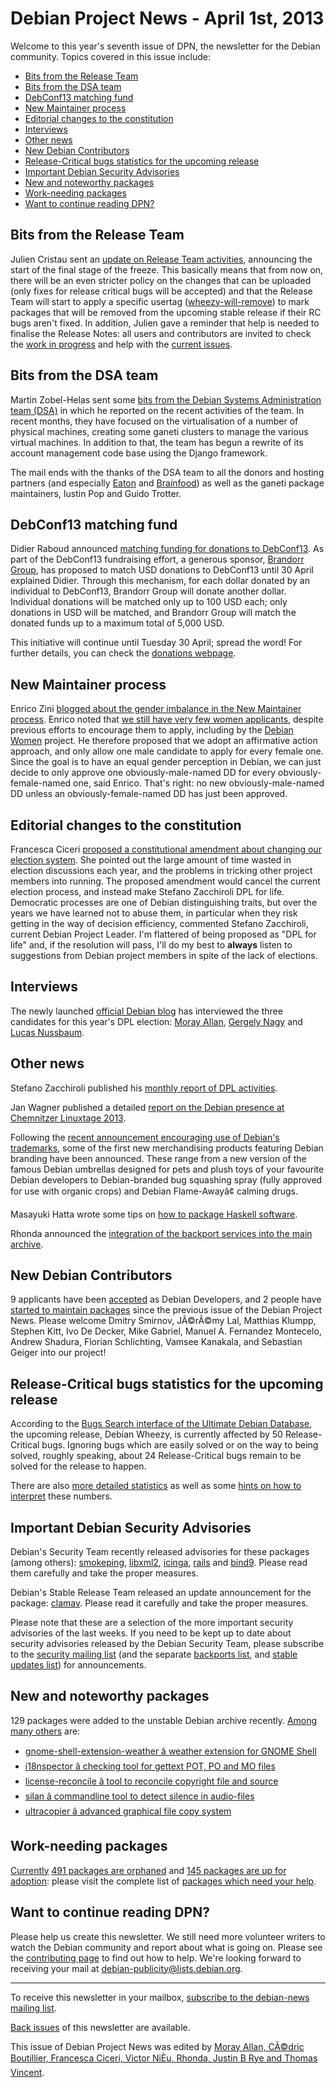 
Debian Project News - April 1st, 2013
=====================================


Welcome to this year's seventh issue of DPN, the newsletter for the Debian community. Topics covered in this issue include:


* [Bits from the Release Team](https://www.debian.org/News/weekly/2013/07/#rtbits)
* [Bits from the DSA team](https://www.debian.org/News/weekly/2013/07/#dsabits)
* [DebConf13 matching fund](https://www.debian.org/News/weekly/2013/07/#dc13fund)
* [New Maintainer process](https://www.debian.org/News/weekly/2013/07/#affirmative)
* [Editorial changes to the constitution](https://www.debian.org/News/weekly/2013/07/#gr)
* [Interviews](https://www.debian.org/News/weekly/2013/07/#interviews)
* [Other news](https://www.debian.org/News/weekly/2013/07/#other)
* [New Debian Contributors](https://www.debian.org/News/weekly/2013/07/#newcontributors)
* [Release-Critical bugs statistics for the upcoming release](https://www.debian.org/News/weekly/2013/07/#rcstats)
* [Important Debian Security Advisories](https://www.debian.org/News/weekly/2013/07/#dsa)
* [New and noteworthy packages](https://www.debian.org/News/weekly/2013/07/#nnwp)
* [Work-needing packages](https://www.debian.org/News/weekly/2013/07/#wnpp)
* [Want to continue reading DPN?](https://www.debian.org/News/weekly/2013/07/#continuedpn)


Bits from the Release Team
--------------------------



Julien Cristau sent an
[update on
Release Team activities](https://lists.debian.org/debian-devel-announce/2013/03/msg00009.html), announcing the start of the final stage of
the freeze.
This basically means that from now on, there will be an even stricter policy
 on the changes that can be uploaded (only fixes for release critical bugs
will be accepted) and that the Release Team will start to apply a specific usertag
([wheezy-will-remove](https://bugs.debian.org/cgi-bin/pkgreport.cgi?users=release.debian.org@packages.debian.org;tag=wheezy-can-defer;tag=wheezy-will-remove;tag=wheezy-is-blocker;ordering=wheezy-sort))
to mark packages that will be removed from the upcoming stable release if their RC bugs
aren't fixed.
In addition, Julien gave a reminder that help is needed to finalise the Release Notes:
all users and contributors are invited to check the
[work in progress](https://www.debian.org/releases/wheezy/releasenotes) and
help with the [current issues](https://bugs.debian.org/cgi-bin/pkgreport.cgi?pkg=release-notes;tag=wheezy).



Bits from the DSA team
----------------------



Martin Zobel-Helas sent some [bits
from the Debian Systems Administration team (DSA)](https://lists.debian.org/debian-devel-announce/2013/03/msg00010.html) in which he
reported on the recent activities of the team.
In recent months, they have focused on the virtualisation of
a number of physical machines, creating some ganeti clusters
to manage the various virtual machines.
In addition to that, the team has begun a rewrite of its account management code
base using the Django framework.
  

The mail ends with the thanks of the DSA team to all the
 donors and hosting partners
(and especially [Eaton](http://www.eaton.com) and [Brainfood](http://www.brainfood.com)) as well as the ganeti
package maintainers, Iustin Pop and Guido Trotter.



DebConf13 matching fund
-----------------------



Didier Raboud announced [matching funding for donations to DebConf13](http://blog.debconf.org/blog/debconf13/dr_dc13_matching_fund.dc).
As part of the DebConf13 fundraising effort, a generous sponsor,
[Brandorr Group](http://www.brandorr.com/), has proposed to
match USD donations to DebConf13 until 30 April explained Didier.
Through this mechanism, for each dollar donated by an individual to DebConf13, Brandorr Group will
donate another dollar. Individual donations will be matched only up to 100 USD each;
only donations in USD will be matched, and Brandorr Group will match the donated funds up to a
maximum total of 5,000 USD.
  

This initiative will continue until Tuesday 30 April; spread the word!
For further details, you can check the [donations webpage](https://debconf13.debconf.org/monetary-support).



New Maintainer process
----------------------



Enrico Zini [blogged
about the gender imbalance in the New Maintainer process](http://www.enricozini.org/2013/debian/on-gender-imbalance/).
Enrico noted that [we
still have very few women applicants](https://nm.debian.org/public/processes), despite previous efforts to
encourage them to apply, including by the
[Debian Women](https://www.debian.org/women/) project. He
therefore proposed that we adopt an affirmative action approach, and
only allow one male candidate to apply for every female one.
Since the goal is to have an equal gender perception in Debian, we
can just decide to only approve one obviously-male-named DD for every
obviously-female-named one, said Enrico.
That's right: no new obviously-male-named DD
unless an obviously-female-named DD has just been approved.



Editorial changes to the constitution
-------------------------------------



Francesca Ciceri [proposed a constitutional
amendment about changing our election system](http://blog.zouish.org/posts/gr).
She pointed out the large amount of time
wasted in election discussions each year, and the problems in
tricking other project members into running. The proposed amendment
would cancel the current election process, and instead make Stefano
Zacchiroli DPL for life.
Democratic processes are one of Debian distinguishing traits, but
over the years we have learned not to abuse them, in particular when
they risk getting in the way of decision efficiency, commented
Stefano Zacchiroli, current Debian Project Leader.
I'm flattered of being proposed as "DPL for life" and, if the
resolution will pass, I'll do my best to **always** listen
to suggestions from Debian project members in spite of the lack of
elections.



Interviews
----------



The newly launched [official Debian blog](https://bits.debian.org)
has interviewed the three candidates for this year's DPL election:
[Moray Allan](https://bits.debian.org/2013/03/dpl-interview-2013-moray.html),
[Gergely Nagy](https://bits.debian.org/2013/03/dpl-interview-2013-algernon.html)
and [Lucas Nussbaum](https://bits.debian.org/2013/03/dpl-interview-2013-lucas.html).



Other news
----------



Stefano Zacchiroli published his [monthly
report of DPL activities](http://upsilon.cc/~zack/blog/posts/2013/03/bits_from_the_DPL_for_February_2013_and_a_half/).




Jan Wagner published a detailed
[report
on the Debian presence at Chemnitzer Linuxtage 2013](http://blog.waja.info/2013/03/20/chemnitzer-linux-tage-2013/).



Following the [recent announcement
encouraging use of Debian's trademarks](https://www.debian.org/News/2013/20130301), some of the first new
merchandising products featuring Debian branding have been
announced. These range from a new version of the famous Debian
umbrellas designed for pets and plush toys of your favourite Debian
developers to Debian-branded bug squashing spray (fully approved for
use with organic crops) and Debian Flame-Awayâ¢ calming drugs.




Masayuki Hatta wrote some tips on
[how
to package Haskell software](http://www.mhatta.org/blog/2013/03/21/recipe-for-debian-haskell-packaging/).




Rhonda announced the [integration of the backport services into the main archive](http://rhonda.deb.at/blog/debian/backports-integrated-into-the-main-archive.html).



New Debian Contributors
-----------------------



9 applicants have been
[accepted](https://nm.debian.org/public/nmlist#done)
 as Debian Developers, and
2 people have [started
 to maintain packages](https://udd.debian.org/cgi-bin/new-maintainers.cgi) since the previous issue of the Debian
 Project News. Please welcome
Dmitry Smirnov,
JÃ©rÃ©my Lal,
Matthias Klumpp,
Stephen Kitt,
Ivo De Decker,
Mike Gabriel,
Manuel A. Fernandez Montecelo,
Andrew Shadura,
Florian Schlichting,
Vamsee Kanakala,
and
Sebastian Geiger
 into our project!


Release-Critical bugs statistics for the upcoming release
---------------------------------------------------------


According to the [Bugs Search interface of the Ultimate Debian Database](https://udd.debian.org/bugs.cgi), the upcoming release, Debian Wheezy, is currently affected by 50 Release-Critical bugs. Ignoring bugs which are easily solved or on the way to being solved, roughly speaking, about 24 Release-Critical bugs remain to be solved for the release to happen.


There are also [more detailed statistics](http://richardhartmann.de/blog/posts/2013/03/29-Debian_Release_Critical_Bug_report_for_Week_13/) as well as some [hints on how to interpret](https://wiki.debian.org/ProjectNews/RC-Stats) these numbers.


Important Debian Security Advisories
------------------------------------


Debian's Security Team recently released
 advisories for these packages (among others):
[smokeping](https://www.debian.org/security/2013/dsa-2651),
[libxml2](https://www.debian.org/security/2013/dsa-2652),
[icinga](https://www.debian.org/security/2013/dsa-2653),
[rails](https://www.debian.org/security/2013/dsa-2655) and
[bind9](https://www.debian.org/security/2013/dsa-2656).
 Please read them carefully and take the proper measures.


Debian's Stable Release Team released an update announcement for the package:
[clamav](https://lists.debian.org/debian-stable-announce/2013/03/msg00000.html).
 Please read it carefully and take the proper measures.


Please note that these are a selection of the more important security
advisories of the last weeks. If you need to be kept up to date about
security advisories released by the Debian Security Team, please
subscribe to the [security mailing
list](https://lists.debian.org/debian-security-announce/) (and the separate [backports
list](https://lists.debian.org/debian-backports-announce/), and [stable updates
list](https://lists.debian.org/debian-stable-announce/)) for announcements.



New and noteworthy packages
---------------------------



129 packages were added to the unstable Debian archive
recently. [Among
many others](https://packages.debian.org/unstable/main/newpkg) are:


* [gnome-shell-extension-weather â weather extension for GNOME Shell](https://packages.debian.org/unstable/main/gnome-shell-extension-weather)
* [i18nspector â checking tool for gettext POT, PO and MO files](https://packages.debian.org/unstable/main/i18nspector)
* [license-reconcile â tool to reconcile copyright file and source](https://packages.debian.org/unstable/main/license-reconcile)
* [silan â commandline tool to detect silence in audio-files](https://packages.debian.org/unstable/main/silan)
* [ultracopier â advanced graphical file copy system](https://packages.debian.org/unstable/main/ultracopier)


Work-needing packages
---------------------


[Currently](https://lists.debian.org/debian-devel/2013/03/msg00516.html) [491 packages are orphaned](https://www.debian.org/devel/wnpp/orphaned) and [145 packages are up for adoption](https://www.debian.org/devel/wnpp/rfa): please visit the complete list of [packages which need your help](https://www.debian.org/devel/wnpp/help_requested).


Want to continue reading DPN?
-----------------------------


Please help us create this newsletter. We still need more volunteer writers to watch the Debian community and report about what is going on. Please see the [contributing page](https://wiki.debian.org/ProjectNews/HowToContribute) to find out how to help. We're looking forward to receiving your mail at [debian-publicity@lists.debian.org](mailto:debian-publicity@lists.debian.org).




---



 To receive this newsletter in your mailbox, [subscribe to the debian-news mailing list](https://lists.debian.org/debian-news/).



[Back issues](https://www.debian.org/News/weekly/) of this newsletter are available.



This issue of Debian Project News was edited by [Moray Allan, CÃ©dric Boutillier, Francesca Ciceri, Victor NiÈu, Rhonda, Justin B Rye and Thomas Vincent](mailto:debian-publicity@lists.debian.org).




